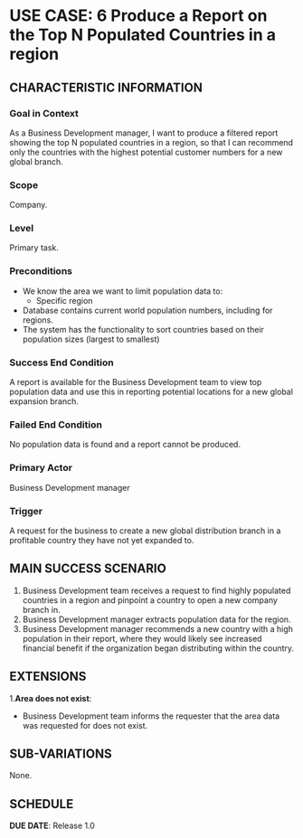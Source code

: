 # USE CASE: 6 Produce a Report on the Top N Populated Countries in a region

## CHARACTERISTIC INFORMATION

### Goal in Context

As a Business Development manager, I want to produce a filtered report showing the top N populated countries in a region, so that I can recommend only the countries with the highest potential customer numbers for a new global branch.

### Scope

Company.

### Level

Primary task.

### Preconditions

- We know the area we want to limit population data to:
    - Specific region
- Database contains current world population numbers, including for regions.
- The system has the functionality to sort countries based on their population sizes (largest to smallest)

### Success End Condition

A report is available for the Business Development team to view top population data and use this in reporting potential locations for a new global expansion branch.

### Failed End Condition

No population data is found and a report cannot be produced.

### Primary Actor

Business Development manager

### Trigger

A request for the business to create a new global distribution branch in a profitable country they have not yet expanded to.

## MAIN SUCCESS SCENARIO

1. Business Development team receives a request to find highly populated countries in a region and pinpoint a country to open a new company branch in.
2. Business Development manager extracts population data for the region.
3. Business Development manager recommends a new country with a high population in their report, where they would likely see increased financial benefit if the organization began distributing within the country.

## EXTENSIONS

1.**Area does not exist**:
- Business Development team informs the requester that the area data was requested for does not exist.

## SUB-VARIATIONS

None.

## SCHEDULE

**DUE DATE**: Release 1.0